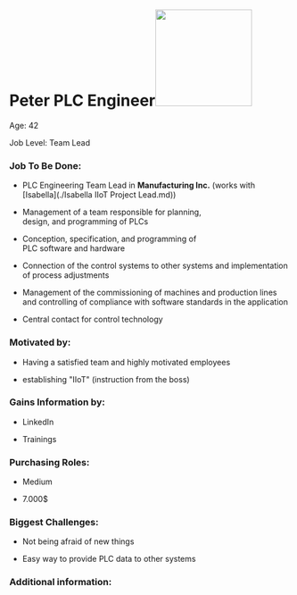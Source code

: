 # **Peter PLC Engineer**<img title="" src="https://lh5.googleusercontent.com/ZtdNi4gEkvc4CTlDgh_IKbclx3qewURaL2phn6ylXIeW40q2lob-O-0WMTpuhUOfjZSNTRc71sqLRs3njo_lbkMQ9slGQc1L_zhfS-Ax1QaOednir60cqrEKOkQ77F9P22lC6WdprltwVEooy99r3lLwGtpb5OXdSmFKnArzgxJzyO6bOsVVr1J3VnvTaw" alt="" width="173" data-align="left">

Age: 42

Job Level: Team Lead

### Job To Be Done:

- PLC Engineering Team Lead in **Manufacturing Inc.** (works with [Isabella](./Isabella IIoT Project Lead.md))

- Management of a team responsible for planning,  
  design, and programming of PLCs

- Conception, specification, and programming of  
  PLC software and hardware

- Connection of the control systems to other systems and implementation of process adjustments

- Management of the commissioning of machines and production lines and controlling of compliance with software standards in the application

- Central contact for control technology

### Motivated by:

- Having a satisfied team and highly motivated employees

- establishing "IIoT" (instruction from the boss)

### Gains Information by:

- LinkedIn

- Trainings

### Purchasing Roles:

- Medium

- 7.000$

### Biggest Challenges:

- Not being afraid of new things

- Easy way to provide PLC data to other systems

### Additional information:
